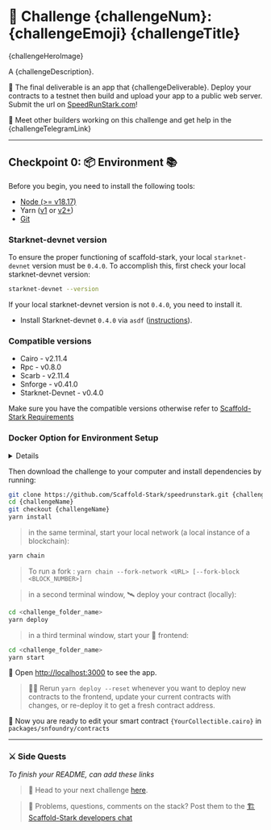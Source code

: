 # 🚩 Challenge {challengeNum}: {challengeEmoji} {challengeTitle}

{challengeHeroImage}

A {challengeDescription}.

🌟 The final deliverable is an app that {challengeDeliverable}.
Deploy your contracts to a testnet then build and upload your app to a public web server. Submit the url on [SpeedRunStark.com](https://speedrunstark.com/)!

💬 Meet other builders working on this challenge and get help in the {challengeTelegramLink}

---

## Checkpoint 0: 📦 Environment 📚

Before you begin, you need to install the following tools:

- [Node (>= v18.17)](https://nodejs.org/en/download/)
- Yarn ([v1](https://classic.yarnpkg.com/en/docs/install/) or [v2+](https://yarnpkg.com/getting-started/install))
- [Git](https://git-scm.com/downloads)

### Starknet-devnet version

To ensure the proper functioning of scaffold-stark, your local `starknet-devnet` version must be `0.4.0`. To accomplish this, first check your local starknet-devnet version:

```sh
starknet-devnet --version
```

If your local starknet-devnet version is not `0.4.0`, you need to install it.

- Install Starknet-devnet `0.4.0` via `asdf` ([instructions](https://github.com/gianalarcon/asdf-starknet-devnet/blob/main/README.md)).

### Compatible versions

- Cairo - v2.11.4
- Rpc - v0.8.0
- Scarb - v2.11.4
- Snforge - v0.41.0
- Starknet-Devnet - v0.4.0

Make sure you have the compatible versions otherwise refer to [Scaffold-Stark Requirements](https://github.com/Scaffold-Stark/scaffold-stark-2?.tab=readme-ov-file#requirements)

### Docker Option for Environment Setup

<details>

For an alternative to local installations, you can use Docker to set up the environment.

- Install [Docker](https://www.docker.com/get-started/) and [VSCode Dev Containers extension](https://marketplace.visualstudio.com/items?itemName=ms-vscode-remote.remote-containers).
- A pre-configured Docker environment is provided via `devcontainer.json` using the `starknetfoundation/starknet-dev:2.11.4` image.

For complete instructions on using Docker with the project, check out the [Requirements Optional with Docker section in the README](https://github.com/Scaffold-Stark/scaffold-stark-2?tab=readme-ov-file#requirements-alternative-option-with-docker) for setup details.
</details>

Then download the challenge to your computer and install dependencies by running:

```sh
git clone https://github.com/Scaffold-Stark/speedrunstark.git {challengeName}
cd {challengeName}
git checkout {challengeName}
yarn install
```

> in the same terminal, start your local network (a local instance of a blockchain):

```sh
yarn chain
```

> To run a fork : `yarn chain --fork-network <URL> [--fork-block <BLOCK_NUMBER>]`

> in a second terminal window, 🛰 deploy your contract (locally):

```sh
cd <challenge_folder_name>
yarn deploy
```

> in a third terminal window, start your 📱 frontend:

```sh
cd <challenge_folder_name>
yarn start
```

📱 Open <http://localhost:3000> to see the app.

> 👩‍💻 Rerun `yarn deploy --reset` whenever you want to deploy new contracts to the frontend, update your current contracts with changes, or re-deploy it to get a fresh contract address.

🔏 Now you are ready to edit your smart contract `{YourCollectible.cairo}` in `packages/snfoundry/contracts`

---

### ⚔️ Side Quests

_To finish your README, can add these links_

> 🏃 Head to your next challenge [here](https://speedrunstark.com/).

> 💬 Problems, questions, comments on the stack? Post them to the [🏗 Scaffold-Stark developers chat](https://t.me/+wO3PtlRAreo4MDI9)
